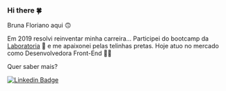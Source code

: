 ### Hi there 🍀
Bruna Floriano aqui 🙃

Em 2019 resolvi reinventar minha carreira... Participei do bootcamp da [Laboratoria](https://github.com/Laboratoria) 💛 e me apaixonei pelas telinhas pretas. 
Hoje atuo no mercado como Desenvolvedora Front-End 👩‍💻

Quer saber mais?

[![Linkedin Badge](https://img.shields.io/badge/-LinkedIn-blue?style=flat-square&logo=Linkedin&logoColor=white&link=https://www.linkedin.com/in/bruna-floriano/)](https://www.linkedin.com/in/bruna-floriano/)


